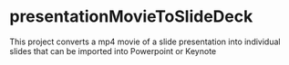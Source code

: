 # presentationMovieToSlideDeck
This project converts a mp4 movie of a slide presentation into individual slides that can be imported into Powerpoint or Keynote
